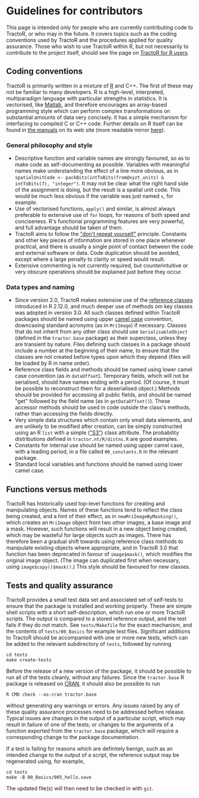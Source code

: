 # Guidelines for contributors

This page is intended only for people who are currently contributing code to TractoR, or who may in the future. It covers topics such as the coding conventions used by TractoR and the procedures applied for quality assurance. Those who wish to use TractoR within R, but not necessarily to contribute to the project itself, should see the page on [TractoR for R users](TractoR-for-R-users.html).

## Coding conventions

TractoR is primarily written in a mixture of [R](http://www.r-project.org) and C++. The first of these may not be familiar to many developers. R is a high-level, interpreted, multiparadigm language with particular strengths in statistics. It is vectorised, like [Matlab](http://www.mathworks.com), and therefore encourages an array-based programming style which can perform complex transformations on substantial amounts of data very concisely. It has a simple mechanism for interfacing to compiled C or C++ code. Further details on R itself can be found in [the manuals](http://cran.r-project.org/manuals.html) on its web site (more readable mirror [here](http://r-manuals.flakery.org)).

### General philosophy and style

- Descriptive function and variable names are strongly favoured, so as to make code as self-documenting as possible. Variables with meaningful names make understanding the effect of a line more obvious, as in `spatialUnitCode <- packBits(intToBits(from@xyzt_units) & intToBits(7), "integer")`. It may not be clear what the right hand side of the assignment is doing, but the result is a spatial unit code. This would be much less obvious if the variable was just named `s`, for example.
- Use of vectorised functions, `apply()` and similar, is almost always preferable to extensive use of `for` loops, for reasons of both speed and conciseness. R's functional programming features are very powerful, and full advantage should be taken of them.
- TractoR aims to follow the ["don't repeat yourself"](http://en.wikipedia.org/wiki/Don%27t_Repeat_Yourself) principle. Constants and other key pieces of information are stored in one place whenever practical, and there is usually a single point of contact between the code and external software or data. Code duplication should be avoided, except where a large penalty to clarity or speed would result.
- Extensive commenting is not currently required, but counterintuitive or very obscure operations should be explained just before they occur.

### Data types and naming

- Since version 2.0, TractoR makes extensive use of the [reference classes](http://stat.ethz.ch/R-manual/R-devel/library/methods/html/refClass.html) introduced in R 2.12.0, and much deeper use of methods om key classes was adopted in version 3.0. All such classes defined within TractoR packages should be named using upper [camel case](http://en.wikipedia.org/wiki/CamelCase) convention, downcasing standard acronyms (as in `MriImage`) if necessary. Classes that do not inherit from any other class should use `SerialisableObject` (defined in the `tractor.base` package) as their superclass, unless they are transient by nature. Files defining such classes in a package should include a number at the beginning of their name, to ensure that the classes are not created before types upon which they depend (files will be loaded by R in name order).
- Reference class fields and methods should be named using lower camel case convention (as in `dataOffset`). Temporary fields, which will not be serialised, should have names ending with a period. (Of course, it must be possible to reconstruct them for a deserialised object.) Methods should be provided for accessing all public fields, and should be named "get" followed by the field name (as in `getDataOffset()`). These accessor methods should be used in code outside the class's methods, rather than accessing the fields directly.
- Very simple data structures which contain only small data elements, and are unlikely to be modified after creation, can be simply constructed using an R `list` with a simple (["S3"](https://github.com/hadley/devtools/wiki/S3)) class attribute. The probability distributions defined in `tractor.nt/R/distns.R` are good examples.
- Constants for internal use should be named using upper camel case, with a leading period, in a file called `00_constants.R` in the relevant package.
- Standard local variables and functions should be named using lower camel case.

## Functions versus methods

TractoR has historically used top-level functions for creating and manipulating objects. Names of these functions tend to reflect the class being created, and a hint of their effect, as in `newMriImageByMasking()`, which creates an `MriImage` object from two other images, a base image and a mask. However, such functions will result in a new object being created, which may be wasteful for large objects such as images. There has therefore been a gradual shift towards using reference class methods to manipulate existing objects where appropriate, and in TractoR 3.0 that function has been deprecated in favour of `image$mask()`, which modifies the original image object. (The image can duplicated first when necessary, using `image$copy()$mask()`.) This style should be favoured for new classes.

## Tests and quality assurance

TractoR provides a small test data set and associated set of self-tests to ensure that the package is installed and working properly. These are simple shell scripts with a short self-description, which run one or more TractoR scripts. The output is compared to a stored reference output, and the test fails if they do not match. See `tests/Makefile` for the exact mechanism, and the contents of `tests/00_Basics` for example test files. Significant additions to TractoR should be accompanied with one or more new tests, which can be added to the relevant subdirectory of `tests`, followed by running

    cd tests
    make create-tests

Before the release of a new version of the package, it should be possible to run all of the tests cleanly, without any failures. Since the `tractor.base` R package is released on [CRAN](http://cran.r-project.org), it should also be possible to run

    R CMD check --as-cran tractor.base

without generating any warnings or errors. Any issues raised by any of these quality assurance processes need to be addressed before release. Typical issues are changes in the output of a particular script, which may result in failure of one of the tests; or changes to the arguments of a function exported from the `tractor.base` package, which will require a corresponding change to the package documentation.

If a test is failing for reasons which are definitely benign, such as an intended change to the output of a script, the reference output may be regenerated using, for example,

    cd tests
    make -B 00_Basics/005_hello.save

The updated file(s) will then need to be checked in with `git`.
